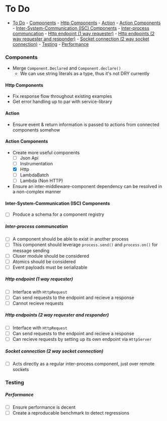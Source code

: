 # To Do


<!-- @import "[TOC]" {cmd="toc" depthFrom=1 depthTo=6 orderedList=false} -->
<!-- code_chunk_output -->

- [To Do](#to-do)
        - [Components](#components)
            - [Http Components](#http-components)
            - [Action](#action)
            - [Action Components](#action-components)
            - [Inter-System-Communication (ISC) Components](#inter-system-communication-isc-components)
                - [Inter-process communcation](#inter-process-communcation)
                - [Http endpoint (1 way requester)](#http-endpoint-1-way-requester)
                - [Http endpoints (2 way requester and responder)](#http-endpoints-2-way-requester-and-responder)
                - [Socket connection (2 way socket connection)](#socket-connection-2-way-socket-connection)
        - [Testing](#testing)
                - [Performance](#performance)

<!-- /code_chunk_output -->

### Components

- Merge `Component.Declared` and `Component.declare()`
  - We can use string literals as a type, thus it's not DRY currently

#### Http Components

- Fix response flow throughout existing examples
- Get error handling up to par with service-library

#### Action

- Ensure event & return information is passed to actions from connected components somehow

#### Action Components

- Create more useful components
  - [ ] Json Api
  - [ ] Instrumentation
  - [x] Http
  - [ ] LambdaBatch
  - [ ] Lambda (Non HTTP)

- Ensure an inter-middleware-component dependency can be resolved in a non-complex manner

#### Inter-System-Communication (ISC) Components

- [ ] Produce a schema for a component registry

##### Inter-process communcation

- [ ] A component should be able to exist in another process
- [ ] This component should leverage `process.send()` and `process.on()` for message sending
- [ ] Cluser module should be considered
- [ ] Atomics should be considered
- [ ] Event payloads must be serializable

##### Http endpoint (1 way requester)

- [ ] Interface with `HttpRequest`
- [ ] Can send requests to the endpoint and recieve a response
- [ ] Cannot recieve requests

##### Http endpoints (2 way requester and responder)
- [ ] Interface with `HttpRequest`
- [ ] Can send requests to the endpoint and recieve a response
- [ ] Can recieve requests by setting up its own endpoint via `HttpServer`

##### Socket connection (2 way socket connection)
- [ ] Acts directly as a regular inter-process component, just over remote sockets

### Testing

##### Performance

- [ ] Ensure performance is decent
- [ ] Create a reproducable benchmark to detect regressions
